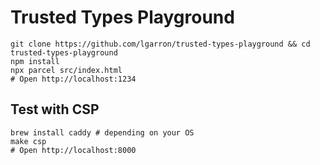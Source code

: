 # Trusted Types Playground

```shell
git clone https://github.com/lgarron/trusted-types-playground && cd trusted-types-playground
npm install
npx parcel src/index.html
# Open http://localhost:1234
```

## Test with CSP

```shell
brew install caddy # depending on your OS
make csp
# Open http://localhost:8000
```
